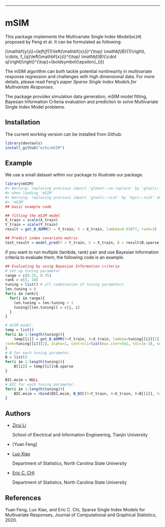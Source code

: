 -----

<!-- README.md is generated from README.Rmd. Please edit that file -->

# mSIM

<!-- badges: start -->

<!-- badges: end -->

This package implements the Multivariate Single Index Model(`mSIM`)
proposed by Feng et al. It can be formulated as following:

\(\mathbf{y}_{i}=\left\{f_{1}\left(\mathbf{x}_{i}^{\top} \mathbf{B}_{1}\right), \cdots, f_{q}\left(\mathbf{x}_{i}^{\top} \mathbf{B}_{\cdot q}\right)\right\}^{\top}+\boldsymbol{\epsilon}_{i}\)

The mSIM algorithm can both tackle potential nonlinearity in
multivariate response regression and challenges with high dimensional
data. For more details, please read Feng’s paper *Sparse Single Index
Models for Multivariate Responses*.

The package provides simulation data generation, mSIM model fitting,
Bayesian Information Criteria evaluation and prediction to solve
Multivariate Single Index Model problems.

## Installation

The current working version can be installed from Github:

``` r
library(devtools)
install_github("echi/mSIM")
```

## Example

We use a small dataset within our package to illustrate our package.

``` r
library(mSIM)
#> Warning: replacing previous import 'glmnet::na.replace' by 'gtools::na.replace'
#> when loading 'mSIM'
#> Warning: replacing previous import 'gtools::scat' by 'mgcv::scat' when loading
#> 'mSIM'
## basic example code

## fitting the mSIM model
X_train = scale(X_train)
Y_train = scale(Y_train)
result = get_B_ADMM(Y = Y_train, X = X_train, lambda=0.03877, rank=3)

## Predict index covariate matrix
test_result = model_pred(Y = Y_train, X = X_train, B = result$B.sparse, Y.true = Y_test, X.pred = X_test)
```

if you want to run multiple (lambda, rank) pair and use Bayesian
Information criteria to evaluate them, the following code is an example.

``` r
## Evaluating by using Bayesian Information criteria
# set up tuning parameter
range = c(0.25, 0.75)
rank = c(3, 10)
tuning = list() # all combination of tuning parameters
len.tuning = 0
for(i in rank){
  for(j in range){
    len.tuning = len.tuning + 1
    tuning[[len.tuning]] = c(j, i)
  }
} 

# mSIM model.
temp = list()
for(i in 1:length(tuning)){
    temp[[i]] = get_B_ADMM(Y=Y_train, X=X_train, lambda=tuning[[i]][1],
rank=tuning[[i]][2], alpha=1, control1=list(max.iter=5e1, tol=1e-3), select.method='linear', plot=F)
}
# B for each tuning parameter.
B = list()
for(i in 1:length(tuning)){
    B[[i]] = temp[[i]]$B.sparse
}

BIC.msim = NULL
# BIC for each tuning parameter.
for(i in 1:length(tuning)){
    BIC.msim = rbind(BIC.msim, B_BIC(Y=Y_train, X=X_train, B=B[[i]], tuning=tuning[[i]], linear=F))
}
```

## Authors

  - [Zirui Li](https://github.com/GryffindorLi)
    
    School of Electrical and Information Engineering, Tianjin University

  - \[Yuan Feng\]

  - [Luo Xiao](https://www4.stat.ncsu.edu/~xiao/)
    
    Department of Statistics, North Carolina State University

  - [Eric C. CHI](http://www.ericchi.com/)
    
    Department of Statistics, North Carolina State University

## References

Yuan Feng, Luo Xiao, and Eric C. Chi, Sparse Single Index Models for
Multivariate Responses, Journal of Computational and Graphical
Statistics, 2020.
